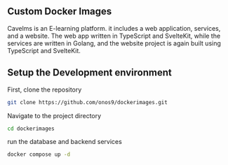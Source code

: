 ## Custom Docker Images

Cavelms is an E-learning platform. it includes a web application, services, and a website. The web app written in TypeScript and SvelteKit, while the services are written in Golang, and the website project is again built using TypeScript and SvelteKit.

## Setup the Development environment

First, clone the repository 
```bash
git clone https://github.com/onos9/dockerimages.git
```

Navigate to the project directory
```bash
cd dockerimages
```

run the database and backend services
```bash
docker compose up -d
```
